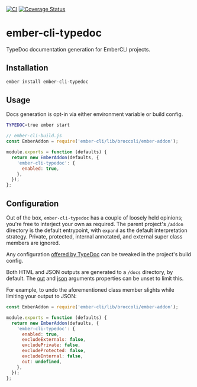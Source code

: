 [![CI](https://github.com/Bitwise-Development/ember-cli-typedoc/actions/workflows/ci.yml/badge.svg)](https://github.com/Bitwise-Development/ember-cli-typedoc/actions/workflows/ci.yml)
[![Coverage Status](https://coveralls.io/repos/github/Bitwise-Development/ember-cli-typedoc/badge.svg?branch=master)](https://coveralls.io/github/Bitwise-Development/ember-cli-typedoc?branch=master)

# ember-cli-typedoc
TypeDoc documentation generation for EmberCLI projects.

## Installation
```bash
ember install ember-cli-typedoc
```

## Usage
Docs generation is opt-in via either environment variable or build config.

```bash
TYPEDOC=true ember start
```
```js
// ember-cli-build.js
const EmberAddon = require('ember-cli/lib/broccoli/ember-addon');

module.exports = function (defaults) {
  return new EmberAddon(defaults, {
    'ember-cli-typedoc': {
      enabled: true,
    },
  });
};
```

## Configuration
Out of the box, `ember-cli-typedoc` has a couple of loosely held opinions; you're free to interject your own 
as required. The parent project's `/addon` directory is the default entrypoint, with `expand` as the default 
interpretation strategy. Private, protected, internal annotated, and external super class members are ignored.

Any configuration [offered by TypeDoc](https://typedoc.org/guides/options/) can be tweaked in the project's build
config.

Both HTML and JSON outputs are generated to a `/docs` directory, by default. The 
[out](https://typedoc.org/guides/options/#out) and [json](https://typedoc.org/guides/options/#json) arguments 
properties can be unset to limit this.

For example, to undo the aforementioned class member slights while limiting your output to JSON:

```js
const EmberAddon = require('ember-cli/lib/broccoli/ember-addon');

module.exports = function (defaults) {
  return new EmberAddon(defaults, {
    'ember-cli-typedoc': {
      enabled: true,
      excludeExternals: false,
      excludePrivate: false,
      excludeProtected: false,
      excludeInternal: false,
      out: undefined,
    },
  });
};
```
